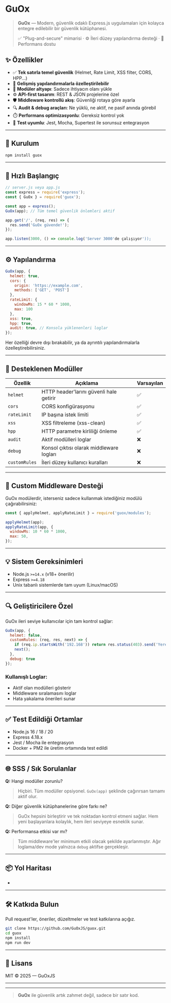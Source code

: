 # GuOx

> **GuOx** — Modern, güvenlik odaklı Express.js uygulamaları için kolayca entegre edilebilir bir güvenlik kütüphanesi.
>
> ✅ "Plug-and-secure" mimarisi · ⚙️ İleri düzey yapılandırma desteği · 🚀 Performans dostu

## ✨ Özellikler

* ✅ **Tek satırla temel güvenlik** (Helmet, Rate Limit, XSS filter, CORS, HPP...)
* 🔧 **Gelişmiş yapılandırmalarla özelleştirilebilir**
* 🧩 **Modüler altyapı**: Sadece ihtiyacın olanı yükle
* ⚙️ **API-first tasarım**: REST & JSON projelerine özel
* 🛡️ **Middleware kontrollü akış**: Güvenliği rotaya göre ayarla
* 🔍 **Audit & debug araçları**: Ne yüklü, ne aktif, ne pasif anında görebil
* ⏱️ **Performans optimizasyonlu**: Gereksiz kontrol yok
* 🧪 **Test uyumlu**: Jest, Mocha, Supertest ile sorunsuz entegrasyon

---

## 🔧 Kurulum

```bash
npm install guox
```

---

## 🚀 Hızlı Başlangıç

```js
// server.js veya app.js
const express = require('express');
const { GuOx } = require('guox');

const app = express();
GuOx(app); // Tüm temel güvenlik önlemleri aktif

app.get('/', (req, res) => {
  res.send('GuOx güvende!');
});

app.listen(3000, () => console.log('Server 3000'de çalışıyor'));
```

---

## ⚙️ Yapılandırma

```js
GuOx(app, {
  helmet: true,
  cors: {
    origin: 'https://example.com',
    methods: ['GET', 'POST']
  },
  rateLimit: {
    windowMs: 15 * 60 * 1000,
    max: 100
  },
  xss: true,
  hpp: true,
  audit: true, // Konsola yüklenenleri loglar
});
```

Her özelliği devre dışı bırakabilir, ya da ayrıntılı yapılandırmalarla özelleştirebilirsiniz.

---

## 🧠 Desteklenen Modüller

| Özellik       | Açıklama                                 | Varsayılan |
| ------------- | ---------------------------------------- | ---------- |
| `helmet`      | HTTP header'larını güvenli hale getirir  | ✅          |
| `cors`        | CORS konfigürasyonu                      | ✅          |
| `rateLimit`   | IP başına istek limiti                   | ✅          |
| `xss`         | XSS filtreleme (xss-clean)               | ✅          |
| `hpp`         | HTTP parametre kirliliği önleme          | ✅          |
| `audit`       | Aktif modülleri loglar                   | ❌          |
| `debug`       | Konsol çıktısı olarak middleware logları | ❌          |
| `customRules` | İleri düzey kullanıcı kuralları          | ❌          |

---

## 🧩 Custom Middleware Desteği

GuOx modülerdir, isterseniz sadece kullanmak istediğiniz modülü çağırabilirsiniz:

```js
const { applyHelmet, applyRateLimit } = require('guox/modules');

applyHelmet(app);
applyRateLimit(app, {
  windowMs: 10 * 60 * 1000,
  max: 50,
});
```

---

## 💡 Sistem Gereksinimleri

* Node.js `>=14.x` (v18+ önerilir)
* Express `>=4.18`
* Unix tabanlı sistemlerde tam uyum (Linux/macOS)

---

## 🔍 Geliştiricilere Özel

GuOx ileri seviye kullanıcılar için tam kontrol sağlar:

```js
GuOx(app, {
  helmet: false,
  customRules: (req, res, next) => {
    if (req.ip.startsWith('192.168')) return res.status(403).send('Yerel erişim yasak.');
    next();
  },
  debug: true
});
```

### Kullanışlı Loglar:

* Aktif olan modülleri gösterir
* Middleware sıralamasını loglar
* Hata yakalama önerileri sunar

---

## ✅ Test Edildiği Ortamlar

* Node.js 16 / 18 / 20
* Express 4.18.x
* Jest / Mocha ile entegrasyon
* Docker + PM2 ile üretim ortamında test edildi

---

## 🌐 SSS / Sık Sorulanlar

**Q:** Hangi modüller zorunlu?

> Hiçbiri. Tüm modüller opsiyonel. `GuOx(app)` şeklinde çağırırsan tamamı aktif olur.

**Q:** Diğer güvenlik kütüphanelerine göre farkı ne?

> GuOx hepsini birleştirir ve tek noktadan kontrol etmeni sağlar. Hem yeni başlayanlara kolaylık, hem ileri seviyeye esneklik sunar.

**Q:** Performansa etkisi var mı?

> Tüm middleware'ler minimum etkili olacak şekilde ayarlanmıştır. Ağır loglama/dev mode yalnızca `debug` aktifse gerçekleşir.

---

## 📦 Yol Haritası

*

---

## 🛠️ Katkıda Bulun

Pull request'ler, öneriler, düzeltmeler ve test katkılarına açığız.

```bash
git clone https://github.com/GuOxJS/guox.git
cd guox
npm install
npm run dev
```

---

## 📄 Lisans

MIT © 2025 — GuOxJS

---

---

> **GuOx** ile güvenlik artık zahmet değil, sadece bir satır kod.
